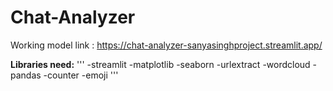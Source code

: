 # Chat-Analyzer

Working model link : https://chat-analyzer-sanyasinghproject.streamlit.app/

**Libraries need:**
'''
-streamlit
-matplotlib
-seaborn
-urlextract
-wordcloud
-pandas
-counter
-emoji
'''

